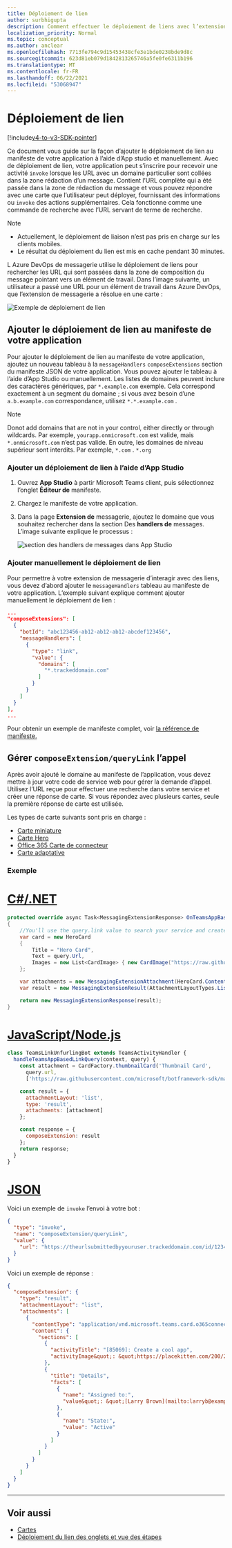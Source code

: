 ```yaml
---
title: Déploiement de lien
author: surbhigupta
description: Comment effectuer le déploiement de liens avec l’extension de messagerie dans une Microsoft Teams application.
localization_priority: Normal
ms.topic: conceptual
ms.author: anclear
ms.openlocfilehash: 7713fe794c9d15453438cfe3e1bde0238bde9d8c
ms.sourcegitcommit: 623d81eb079d1842813265746a5fe0fe6311b196
ms.translationtype: MT
ms.contentlocale: fr-FR
ms.lasthandoff: 06/22/2021
ms.locfileid: "53068947"
---
```

# <a name="link-unfurling"></a>Déploiement de lien

[!include[v4-to-v3-SDK-pointer](~/includes/v4-to-v3-pointer-me.md)]

Ce document vous guide sur la façon d’ajouter le déploiement de lien au manifeste de votre application à l’aide d’App studio et manuellement. Avec de déploiement de lien, votre application peut s’inscrire pour recevoir une activité `invoke` lorsque les URL avec un domaine particulier sont collées dans la zone rédaction d’un message. Contient l’URL complète qui a été passée dans la zone de rédaction du message et vous pouvez répondre avec une carte que l’utilisateur peut déployer, fournissant des informations ou `invoke` des actions supplémentaires. Cela fonctionne comme une commande de recherche avec l’URL servant de terme de recherche.

> [!NOTE]
> * Actuellement, le déploiement de liaison n’est pas pris en charge sur les clients mobiles.
> * Le résultat du déploiement du lien est mis en cache pendant 30 minutes.

L Azure DevOps de messagerie utilise le déploiement de liens pour rechercher les URL qui sont passées dans la zone de composition du message pointant vers un élément de travail. Dans l’image suivante, un utilisateur a passé une URL pour un élément de travail dans Azure DevOps, que l’extension de messagerie a résolue en une carte :

![Exemple de déploiement de lien](~/assets/images/compose-extensions/messagingextensions_linkunfurling.png)

## <a name="add-link-unfurling-to-your-app-manifest"></a>Ajouter le déploiement de lien au manifeste de votre application

Pour ajouter le déploiement de lien au manifeste de votre application, ajoutez un nouveau tableau à la `messageHandlers` `composeExtensions` section du manifeste JSON de votre application. Vous pouvez ajouter le tableau à l’aide d’App Studio ou manuellement. Les listes de domaines peuvent inclure des caractères génériques, par `*.example.com` exemple. Cela correspond exactement à un segment du domaine ; si vous avez besoin d’une `a.b.example.com` correspondance, utilisez `*.*.example.com` .

> [!NOTE]
> Donot add domains that are not in your control, either directly or through wildcards. Par exemple, `yourapp.onmicrosoft.com` est valide, mais `*.onmicrosoft.com` n’est pas valide. En outre, les domaines de niveau supérieur sont interdits. Par exemple, `*.com` . `*.org`

### <a name="add-link-unfurling-using-app-studio"></a>Ajouter un déploiement de lien à l’aide d’App Studio

1. Ouvrez **App Studio** à partir Microsoft Teams client, puis sélectionnez l’onglet **Éditeur de** manifeste.
1. Chargez le manifeste de votre application.
1. Dans la page **Extension de** messagerie, ajoutez le domaine que vous souhaitez rechercher dans la section Des **handlers de** messages. L’image suivante explique le processus :

    ![section des handlers de messages dans App Studio](~/assets/images/link-unfurling.png)
    
### <a name="add-link-unfurling-manually"></a>Ajouter manuellement le déploiement de lien

Pour permettre à votre extension de messagerie d’interagir avec des liens, vous devez d’abord ajouter le `messageHandlers` tableau au manifeste de votre application. L’exemple suivant explique comment ajouter manuellement le déploiement de lien : 


```json
...
"composeExtensions": [
  {
    "botId": "abc123456-ab12-ab12-ab12-abcdef123456",
    "messageHandlers": [
      {
        "type": "link",
        "value": {
          "domains": [
            "*.trackeddomain.com"
          ]
        }
      }
    ]
  }
],
...
```

Pour obtenir un exemple de manifeste complet, voir [la référence de manifeste.](~/resources/schema/manifest-schema.md)

## <a name="handle-the-composeextensionquerylink-invoke"></a>Gérer `composeExtension/queryLink` l’appel

Après avoir ajouté le domaine au manifeste de l’application, vous devez mettre à jour votre code de service web pour gérer la demande d’appel. Utilisez l’URL reçue pour effectuer une recherche dans votre service et créer une réponse de carte. Si vous répondez avec plusieurs cartes, seule la première réponse de carte est utilisée.

Les types de carte suivants sont pris en charge :

* [Carte miniature](~/task-modules-and-cards/cards/cards-reference.md#thumbnail-card)
* [Carte Hero](~/task-modules-and-cards/cards/cards-reference.md#hero-card)
* [Office 365 Carte de connecteur](~/task-modules-and-cards/cards/cards-reference.md#office-365-connector-card)
* [Carte adaptative](~/task-modules-and-cards/cards/cards-reference.md#adaptive-card)

### <a name="example"></a>Exemple

# <a name="cnet"></a>[C#/.NET](#tab/dotnet)

```csharp
protected override async Task<MessagingExtensionResponse> OnTeamsAppBasedLinkQueryAsync(ITurnContext<IInvokeActivity> turnContext, AppBasedLinkQuery query, CancellationToken cancellationToken)
{
    //You'll use the query.link value to search your service and create a card response
    var card = new HeroCard
    {
        Title = "Hero Card",
        Text = query.Url,
        Images = new List<CardImage> { new CardImage("https://raw.githubusercontent.com/microsoft/botframework-sdk/master/icon.png") },
    };

    var attachments = new MessagingExtensionAttachment(HeroCard.ContentType, null, card);
    var result = new MessagingExtensionResult(AttachmentLayoutTypes.List, "result", new[] { attachments }, null, "test unfurl");

    return new MessagingExtensionResponse(result);
}
```

# <a name="javascriptnodejs"></a>[JavaScript/Node.js](#tab/javascript)

```javascript
class TeamsLinkUnfurlingBot extends TeamsActivityHandler {
  handleTeamsAppBasedLinkQuery(context, query) {
    const attachment = CardFactory.thumbnailCard('Thumbnail Card',
      query.url,
      ['https://raw.githubusercontent.com/microsoft/botframework-sdk/master/icon.png']);

    const result = {
      attachmentLayout: 'list',
      type: 'result',
      attachments: [attachment]
    };

    const response = {
      composeExtension: result
    };
    return response;
  }
}
```

# <a name="json"></a>[JSON](#tab/json)

Voici un exemple de `invoke` l’envoi à votre bot :

```json
{
  "type": "invoke",
  "name": "composeExtension/queryLink",
  "value": {
    "url": "https://theurlsubmittedbyyouruser.trackeddomain.com/id/1234"
  }
}
```

Voici un exemple de réponse :

```json
{
  "composeExtension": {
    "type": "result",
    "attachmentLayout": "list",
    "attachments": [
      {
        "contentType": "application/vnd.microsoft.teams.card.o365connector",
        "content": {
          "sections": [
            {
              "activityTitle": "[85069]: Create a cool app",
              "activityImage&quot;: &quot;https://placekitten.com/200/200"
            },
            {
              "title": "Details",
              "facts": [
                {
                  "name": "Assigned to:",
                  "value&quot;: &quot;[Larry Brown](mailto:larryb@example.com)"
                },
                {
                  "name": "State:",
                  "value": "Active"
                }
              ]
            }
          ]
        }
      }
    ]
  }
}
```

* * *

## <a name="see-also"></a>Voir aussi 

* [Cartes](~/task-modules-and-cards/what-are-cards.md)
* [Déploiement du lien des onglets et vue des étapes](~/tabs/tabs-link-unfurling.md)
